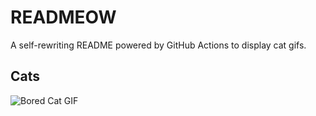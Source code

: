 # READMEOW

A self-rewriting README powered by GitHub Actions to display cat gifs.

## Cats

![Bored Cat GIF](https://media3.giphy.com/media/v1.Y2lkPTlhY2QwMmRhcHVjM3cxNnJmbzBxZ2E0Yjh5MWo1MThhNWk3YXY4NXgwbmM1cWkyMCZlcD12MV9naWZzX3NlYXJjaCZjdD1n/mlvseq9yvZhba/200.gif)
